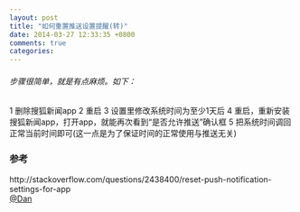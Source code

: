 ```yaml
---
layout: post
title: "如何重置推送设置提醒(转)"
date: 2014-03-27 12:33:35 +0800
comments: true
categories: 
---
```

<h6>步骤很简单，就是有点麻烦。如下：</h6>
	1 删除搜狐新闻app
	2 重启
	3 设置里修改系统时间为至少1天后
	4 重启，重新安装搜狐新闻app，打开app，就能再次看到“是否允许推送”确认框
	5 把系统时间调回正常当前时间即可(这一点是为了保证时间的正常使用与推送无关)
	
<h3>参考</h3>
http://stackoverflow.com/questions/2438400/reset-push-notification-settings-for-app<br />
<a target="_blank" href="http://weibo.com/danc?topnav=1&wvr=5&topsug=1">@Dan</a>